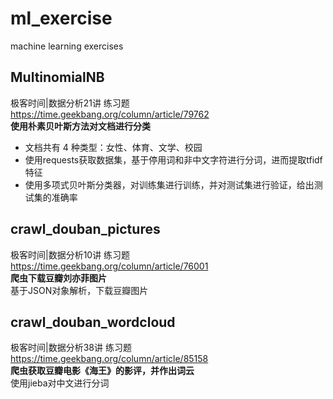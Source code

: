 # ml_exercise
machine learning exercises

## MultinomialNB
极客时间|数据分析21讲 练习题 https://time.geekbang.org/column/article/79762  
**使用朴素贝叶斯方法对文档进行分类**  
- 文档共有 4 种类型：女性、体育、文学、校园  
- 使用requests获取数据集，基于停用词和非中文字符进行分词，进而提取tfidf特征  
- 使用多项式贝叶斯分类器，对训练集进行训练，并对测试集进行验证，给出测试集的准确率  

## crawl_douban_pictures
极客时间|数据分析10讲 练习题 https://time.geekbang.org/column/article/76001  
**爬虫下载豆瓣刘亦菲图片**  
基于JSON对象解析，下载豆瓣图片  

## crawl_douban_wordcloud
极客时间|数据分析38讲 练习题 https://time.geekbang.org/column/article/85158  
**爬虫获取豆瓣电影《海王》的影评，并作出词云**  
使用jieba对中文进行分词
